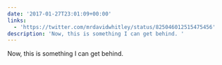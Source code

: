 ```yaml
---
date: '2017-01-27T23:01:09+00:00'
links:
  - 'https://twitter.com/mrdavidwhitley/status/825046012515475456'
description: 'Now, this is something I can get behind. '
---
```

Now, this is something I can get behind. 
